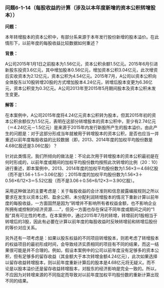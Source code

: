 ### 问题6-1-14（每股收益的计算（涉及以本年度新增的资本公积转增股本））

**问题：**

本年转增股本的资本公积中，有部分系来源于本年发行股份新增的股本溢价。在此情形下，以前年度的每股收益比较数据如何重述？

**背景：**

A公司2015年1月1日之前股本为1.56亿元，资本公积余额1.5亿元。2015年6月引进新股东投资3.6亿元，其中增加股本0.56亿元，增加资本公积3.04亿元，此次增资后实收资本为2.12亿元，资本公积为4.54亿元。2015年7月，A公司以资本公积向全体股东以10股转增20股的方式增加股本4.24亿元，转增后股本变更为6.36亿元，资本公积变为0.3亿元。A公司2013年至2015年5月期间股本及资本公积未发生变更。

**解答：**

在本案例中，A公司2015年度将4.24亿元资本公积转为股本，但其2015年初的资本公积余额仅为1.5亿元，表明在这部分转增股本的资本公积中，至少有2.74亿元（＝4.24亿元－1.5亿元）是来源于2015年内发行新股所产生的股本溢价。由此产生的问题是：对于这部分形成当年就被用于转增股本的资本公积，是否也应当一并重述以前年度每股收益的比较数据（即，2013、2014年度的加权平均股份数是4.68亿股还是3.06亿股）？

针对此类情况，我们所倾向的做法是：不论此次用于转增股本的资本公积最初是在何时形成的，以前年度或期间的加权平均股份数均按照此次转增的比例（20：10）进行重述，即本案例中，2013、2014年度的加权平均股份数为1.56×3＝4.68亿股（而不是1.56＋1.5＝3.06亿股）；2015年度的加权平均股份数为1.56×3＋0.56×6/12×3＝5.52亿股（而不是3.06＋0.56×6/12×3＝3.90亿股）。

采用这种做法的主要考虑是：关于每股收益的会计准则和信息披露编报规则之所以要求在发生以资本公积、盈余公积、未分配利润转增股本的情况下重新计算以前年度的每股收益，一方面固然是因为“转增并不影响所有者权益金额，也不影响企业所拥有或控制的经济资源……”，但另一方面也存在保证不同年度或期间之间的“1股”具有可比性的考虑。在本案例中，通过2015年7月的转增，转增前的1股相当于转增后的3股，因此有必要在计算以前年度的每股收益时反映转增前和转增后股份的等价对应关系。

另外还有一项考虑是：如果以股东权益的不同项目转增股本，则若考虑了转增股本的权益项目的最初形成时间，会导致经济实质相同的项目有不同的结果，而这一结果很可能是并不合理的。例如，假设本案例中的公司以前年度没有足够多的资本公积，但有足够多的留存收益（其金额大于本次转增金额4.24亿元），此次如果选择以留存收益转增股本，则以前年度重新计算后的股本是4.68亿元将无疑义。而不论是以股本溢价还是留存收益转增股本，对股东的经济影响是完全一致的。所以，不应因为对转增来源的不同指定而导致对以前年度加权平均股份数的重新计算出现不同的结果。